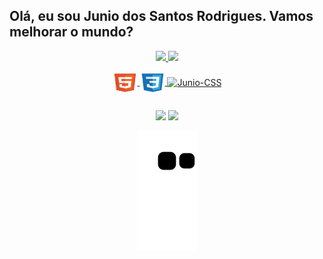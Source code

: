 ## Olá, eu sou Junio dos Santos Rodrigues. Vamos melhorar o mundo?
<div align="center">
  <a href="https://github.com/RodJunio">
  <img height="150em" src="https://github-readme-stats.vercel.app/api?username=RodJunio&show_icons=true&theme=gruvbox&include_all_commits=true&count_private=true"/>
  <img height="150em" src="https://github-readme-stats.vercel.app/api/top-langs/?username=RodJunio&layout=compact&langs_count=7&theme=gruvbox"/>

  <div style="display: inline_block"><br>  
  <img align="center" alt="Junio-HTML" height="30" width="40" src="https://raw.githubusercontent.com/devicons/devicon/master/icons/html5/html5-original.svg">
  <img align="center" alt="Junio-CSS" height="30" width="40" src="https://raw.githubusercontent.com/devicons/devicon/master/icons/css3/css3-original.svg">
  <img align="center" alt="Junio-CSS" height="30" width="40" src="https://cdn.jsdelivr.net/gh/devicons/devicon/icons/csharp/csharp-original.svg">
  
  
  </div>
  
  ##
  
  <a href = "mailto:devjuniorodrigues@gmail.com"><img src="https://img.shields.io/badge/Gmail-D14836?style=for-the-badge&logo=gmail&logoColor=white" target="_blank"></a>
  <a href="https://www.linkedin.com/in/junio-dos-santos-rodrigues-1a3538212/" target="_blank"><img src="https://img.shields.io/badge/-LinkedIn-%230077B5?style=for-the-badge&logo=linkedin&logoColor=white" target="_blank"></a> 
 
  ![Snake animation](https://github.com/RodJunio/RodJunio/blob/output/github-contribution-grid-snake.svg)

